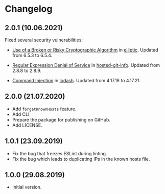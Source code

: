 # Changelog

## 2.0.1 (10.06.2021)

Fixed several security vulnerabilities:

- [Use of a Broken or Risky Cryptographic Algorithm](https://github.com/advisories/GHSA-r9p9-mrjm-926w) in [elliptic](https://github.com/indutny/elliptic). Updated from 6.5.3 to 6.5.4.

- [Regular Expression Denial of Service](https://github.com/advisories/GHSA-43f8-2h32-f4cj) in [hosted-git-info](https://github.com/npm/hosted-git-info). Updated from 2.8.8 to 2.8.9.

- [Command Injection](https://github.com/advisories/GHSA-35jh-r3h4-6jhm) in [lodash](https://github.com/lodash/lodash). Updated from 4.17.19 to 4.17.21.


## 2.0.0 (21.07.2020)

* Add `forgetKnownHosts` feature.
* Add CLI.
* Prepare the package for publishing on GitHub.
* Add LICENSE.

## 1.0.1 (23.09.2019)

* Fix the bug that freezes ESLint during linting. 
* Fix the bug which leads to duplicating IPs in the known hosts file.

## 1.0.0 (29.08.2019)

* Initial version.

